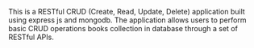 This is a RESTful CRUD (Create, Read, Update, Delete) application built using express js and mongodb. The application allows users to perform basic CRUD operations books collection in database through a set of RESTful APIs.